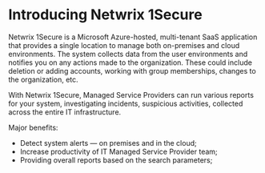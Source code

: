 # Introducing Netwrix 1Secure

Netwrix 1Secure is a Microsoft Azure-hosted, multi-tenant SaaS application that provides a single
location to manage both on-premises and cloud environments. The system collects data from the user
environments and notifies you on any actions made to the organization. These could include deletion
or adding accounts, working with group memberships, changes to the organization, etc.

With Netwrix 1Secure, Managed Service Providers can run various reports for your system,
investigating incidents, suspicious activities, collected across the entire IT infrastructure.

Major benefits:

- Detect system alerts — on premises and in the cloud;
- Increase productivity of IT Managed Service Provider team;
- Providing overall reports based on the search parameters;
